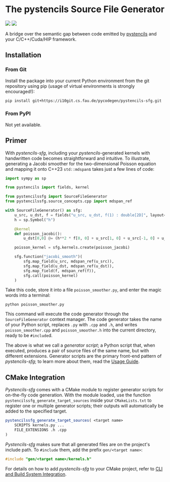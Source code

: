 # The pystencils Source File Generator

[![](https://i10git.cs.fau.de/pycodegen/pystencils-sfg/badges/master/pipeline.svg)](https://i10git.cs.fau.de/pycodegen/pystencils-sfg/commits/master)
[![](https://img.shields.io/gitlab/license/pycodegen%2Fpystencils-sfg?gitlab_url=https%3A%2F%2Fi10git.cs.fau.de)](https://i10git.cs.fau.de/pycodegen/pystencils-sfg/-/blob/master/LICENSE)

A bridge over the semantic gap between code emitted by [pystencils](https://pypi.org/project/pystencils/)
and your C/C++/Cuda/HIP framework.

## Installation

### From Git

Install the package into your current Python environment from the git repository using pip
(usage of virtual environments is strongly encouraged!):

```bash
pip install git+https://i10git.cs.fau.de/pycodegen/pystencils-sfg.git
```

### From PyPI

Not yet available.

## Primer

With *pystencils-sfg*, including your *pystencils*-generated kernels with handwritten code becomes straightforward
and intuitive. To illustrate, generating a Jacobi smoother for the two-dimensional Poisson equation
and mapping it onto C++23 `std::mdspan`s takes just a few lines of code:

```python
import sympy as sp

from pystencils import fields, kernel

from pystencilssfg import SourceFileGenerator
from pystencilssfg.source_concepts.cpp import mdspan_ref

with SourceFileGenerator() as sfg:
    u_src, u_dst, f = fields("u_src, u_dst, f(1) : double[2D]", layout="fzyx")
    h = sp.Symbol("h")

    @kernel
    def poisson_jacobi():
        u_dst[0,0] @= (h**2 * f[0, 0] + u_src[1, 0] + u_src[-1, 0] + u_src[0, 1] + u_src[0, -1]) / 4

    poisson_kernel = sfg.kernels.create(poisson_jacobi)

    sfg.function("jacobi_smooth")(
        sfg.map_field(u_src, mdspan_ref(u_src)),
        sfg.map_field(u_dst, mdspan_ref(u_dst)),
        sfg.map_field(f, mdspan_ref(f)),
        sfg.call(poisson_kernel)
    )
```

Take this code, store it into a file `poisson_smoother.py`, and enter the magic words into a terminal:

```shell
python poisson_smoother.py
```

This command will execute the code generator through the `SourceFileGenerator` context manager.
The code generator takes the name of your Python script, replaces `.py` with `.cpp` and `.h`, and writes
`poisson_smoother.cpp` and `poisson_smoother.h` into the current directory, ready to be `#include`d.

The above is what we call a *generator script*; a Python script that, when executed, produces a pair
of source files of the same name, but with different extensions.
Generator scripts are the primary front-end pattern of *pystencils-sfg*; to learn more about them,
read the [Usage Guide](usage/generator_scripts.md).

## CMake Integration

*Pystencils-sfg* comes with a CMake module to register generator scripts for on-the-fly code generation.
With the module loaded, use the function `pystencilssfg_generate_target_sources` inside your `CMakeLists.txt`
to register one or multiple generator scripts; their outputs will automatically be added to the specified target.

```CMake
pystencilssfg_generate_target_sources( <target name> 
    SCRIPTS kernels.py ...
    FILE_EXTENSIONS .h .cpp
)
```

*Pystencils-sfg* makes sure that all generated files are on the project's include path.
To `#include` them, add the prefix `gen/<target name>`:

```C++
#include "gen/<target name>/kernels.h"
```

For details on how to add *pystencils-sfg* to your CMake project, refer to
[CLI and Build System Integration](usage/cli_and_build_system.md).
